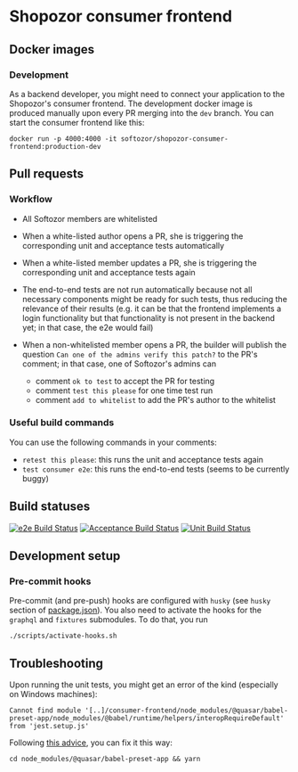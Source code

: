 # Shopozor consumer frontend

## Docker images

### Development

As a backend developer, you might need to connect your application to the Shopozor's consumer frontend. The development docker image is produced manually upon every PR merging into the `dev` branch. You can start the consumer frontend like this:
```
docker run -p 4000:4000 -it softozor/shopozor-consumer-frontend:production-dev
```

## Pull requests

### Workflow

* All Softozor members are whitelisted
* When a white-listed author opens a PR, she is triggering the corresponding unit and acceptance tests automatically
* When a white-listed member updates a PR, she is triggering the corresponding unit and acceptance tests again
* The end-to-end tests are not run automatically because not all necessary components might be ready for such tests, thus reducing the relevance of their results (e.g. it can be that the frontend implements a login functionality but that functionality is not present in the backend yet; in that case, the e2e would fail) 
* When a non-whitelisted member opens a PR, the builder will publish the question `Can one of the admins verify this patch?` to the PR's comment; in that case, one of Softozor's admins can
 
  * comment `ok to test` to accept the PR for testing
  * comment `test this please` for one time test run
  * comment `add to whitelist` to add the PR's author to the whitelist

### Useful build commands

You can use the following commands in your comments:

* `retest this please`: this runs the unit and acceptance tests again
* `test consumer e2e`: this runs the end-to-end tests (seems to be currently buggy)

## Build statuses

[![e2e Build Status](http://shopozor-ci.hidora.com/buildStatus/icon?job=shopozor-consumer-e2e&subject=e2e%20tests)](http://shopozor-ci.hidora.com/job/shopozor-consumer-e2e/)
[![Acceptance Build Status](http://shopozor-ci.hidora.com/buildStatus/icon?job=shopozor-consumer-frontend-acceptance&subject=acceptance%20tests)](http://shopozor-ci.hidora.com/job/shopozor-consumer-frontend-acceptance/)
[![Unit Build Status](http://shopozor-ci.hidora.com/buildStatus/icon?job=shopozor-consumer-frontend-unit&subject=unit%20tests)](http://shopozor-ci.hidora.com/job/shopozor-consumer-frontend-unit/)

## Development setup

### Pre-commit hooks

Pre-commit (and pre-push) hooks are configured with `husky` (see `husky` section of [package.json](package.json)). You also need to activate the hooks for the `graphql` and `fixtures` submodules. To do that, you run 

```
./scripts/activate-hooks.sh
```

## Troubleshooting

Upon running the unit tests, you might get an error of the kind (especially on Windows machines):
```
Cannot find module '[..]/consumer-frontend/node_modules/@quasar/babel-preset-app/node_modules/@babel/runtime/helpers/interopRequireDefault' from 'jest.setup.js'
```
Following [this advice](https://forum.quasar-framework.org/topic/3760/fix-babel-error-after-update-from-v1-0-0-beta22-to-v1-0-0-rc4), you can fix it this way:
```
cd node_modules/@quasar/babel-preset-app && yarn
```